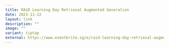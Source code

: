 ```yaml
---
title: RAiD Learning Day Retrieval Augmented Generation
date: 2023-11-22
layout: link
description: ""
image: ""
variant: tiptap
external: https://www.eventbrite.sg/e/raid-learning-day-retrieval-augmented-generation-rag-intro-deep-dive-tickets-752348132517?aff=oddtdtcreator
---
```

